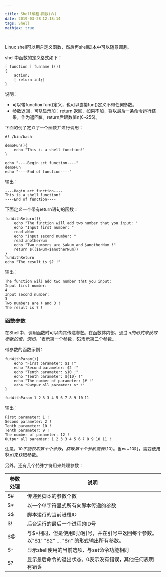 ```yaml
---

title: Shell编程-函数(六)
date: 2019-03-28 12:18:14
tags: Shell
mathjax: true

---
```


Linux shell可以用户定义函数，然后再shell脚本中可以随意调用。<!--more-->

shell中函数的定义格式如下：

	[ function ] funname [()]
	{
		action;
		[ return int;]
	}

说明：

- 可以带function fun()定义，也可以直接fun()定义不带任何参数。
- 参数返回，可以显示加：return 返回，如果不加，将以最后一条命令运行结果，作为返回值。return后跟数值n(0~255)。

下面的例子定义了一个函数并进行调用：


	#! /bin/bash
	
	demoFun(){
		echo "This is a shell function!"
	}
	
	echo "----Begin act function----"
	demoFun
	echo "----End of function----"

输出：

	----Begin act function----
	This is a shell function!
	----End of function----

下面定义一个带有return语句的函数：

	funWithReturn(){
		echo "The function will add two number that you input: "
		echo "Input first number: "
		read aNum
		echo "Input second number: "
		read anotherNum
		echo "Two numbers are $aNum and $anotherNum !"
		return $(($aNum+$anotherNum))
	}
	funWithReturn
	echo "The result is $? !"


输出：

	The function will add two number that you input: 
	Input first number: 
	4
	Input second number: 
	3
	Two numbers are 4 and 3 !
	The result is 7 !

### 函数参数

在Shell中，调用函数时可以向其传递参数。在函数体内部，通过 $n 的形式来获取参数的值，例如，$1表示第一个参数，$2表示第二个参数...

带参数的函数示例：


	funWithParam(){
		echo "First parameter: $1 !"
		echo "Second parameter: $2 !"
		echo "Tenth parameter: $10 !"
		echo "Tenth parameter: ${10} !"
		echo "The number of parameter: $# !"
		echo "Outpur all paramter: $* !"
	}
	
	funWithParam 1 2 3 3 4 5 6 7 8 9 10 11


输出：

	First parameter: 1 !
	Second parameter: 2 !
	Tenth parameter: 10 !
	Tenth parameter: 9 !
	The number of parameter: 12 !
	Outpur all paramter: 1 2 3 3 4 5 6 7 8 9 10 11 !

注意，$10 不能获取第十个参数，获取第十个参数需要${10}。当n>=10时，需要使用${n}来获取参数。

另外，还有几个特殊字符用来处理参数：

| 参数处理 | 说明 |
|--|--|
|$#| 传递到脚本的参数个数|
|$*|以一个单字符显式所有向脚本传递的参数|
|$$|脚本运行的当前进程ID|
|$!|后台运行的最后一个进程的ID号|
|$@|与$*相同，但是使用时加引号，并在引号中返回每个参数。以"$1" "$2" … "$n" 的形式输出所有参数。|
|$-|显示shell使用的当前选项，与set命令功能相同|
|$?|显示最后命令的退出状态，0表示没有错误，其他任何表明有错误|

